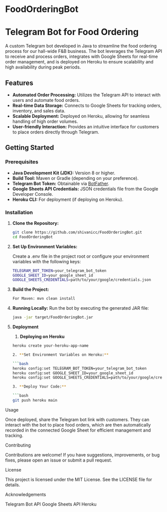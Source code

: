 # FoodOrderingBot


# Telegram Bot for Food Ordering

A custom Telegram bot developed in Java to streamline the food ordering process for our hall-wide F&B business. The bot leverages the Telegram API to receive and process orders, integrates with Google Sheets for real-time order management, and is deployed on Heroku to ensure scalability and high availability during peak periods.

## Features

- **Automated Order Processing:** Utilizes the Telegram API to interact with users and automate food orders.
- **Real-time Data Storage:** Connects to Google Sheets for tracking orders, inventory, and sales data.
- **Scalable Deployment:** Deployed on Heroku, allowing for seamless handling of high order volumes.
- **User-friendly Interaction:** Provides an intuitive interface for customers to place orders directly through Telegram.

## Getting Started

### Prerequisites

- **Java Development Kit (JDK):** Version 8 or higher.
- **Build Tool:** Maven or Gradle (depending on your preference).
- **Telegram Bot Token:** Obtainable via [BotFather](https://t.me/BotFather).
- **Google Sheets API Credentials:** JSON credentials file from the Google Developer Console.
- **Heroku CLI:** For deployment (if deploying on Heroku).

### Installation

1. **Clone the Repository:**

   ```bash
   git clone https://github.com/shivanicc/FoodOrderingBot.git
   cd FoodOrderingBot


2. **Set Up Environment Variables:**
   
   Create a .env file in the project root or configure your environment variables with the following keys:

   ```bash
   TELEGRAM_BOT_TOKEN=your_telegram_bot_token
   GOOGLE_SHEET_ID=your_google_sheet_id
   GOOGLE_SHEETS_CREDENTIALS=path/to/your/google/credentials.json


3. **Build the Project:**
   
   ```bash
   For Maven: mvn clean install
   

4. **Running Locally:**
   Run the bot by executing the generated JAR file:

   ```bash
   java -jar target/FoodOrderingBot.jar

5. **Deployment**

   1. **Deploying on Heroku**

   ```bash
   heroku create your-heroku-app-name
   
   2. **Set Environment Variables on Heroku:**

   ```bash
   heroku config:set TELEGRAM_BOT_TOKEN=your_telegram_bot_token
   heroku config:set GOOGLE_SHEET_ID=your_google_sheet_id
   heroku config:set GOOGLE_SHEETS_CREDENTIALS=path/to/your/google/credentials.json

   3. **Deploy Your Code:**

   ```bash
   git push heroku main


Usage

Once deployed, share the Telegram bot link with customers. They can interact with the bot to place food orders, which are then automatically recorded in the connected Google Sheet for efficient management and tracking.

Contributing

Contributions are welcome! If you have suggestions, improvements, or bug fixes, please open an issue or submit a pull request.

License

This project is licensed under the MIT License. See the LICENSE file for details.

Acknowledgements

Telegram Bot API
Google Sheets API
Heroku

   




